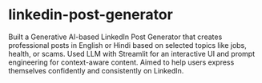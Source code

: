 # linkedin-post-generator
Built a Generative AI-based LinkedIn Post Generator that creates professional posts in English or Hindi based on selected topics like jobs, health, or scams. Used LLM with Streamlit for an interactive UI and prompt engineering for context-aware content. Aimed to help users express themselves confidently and consistently on LinkedIn.
